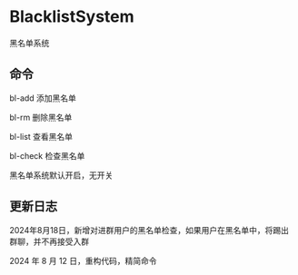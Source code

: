 # BlacklistSystem

黑名单系统

## 命令

bl-add 添加黑名单

bl-rm 删除黑名单

bl-list 查看黑名单

bl-check 检查黑名单

黑名单系统默认开启，无开关

## 更新日志

2024年8月18日，新增对进群用户的黑名单检查，如果用户在黑名单中，将踢出群聊，并不再接受入群

2024 年 8 月 12 日，重构代码，精简命令
